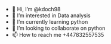 - 👋 Hi, I’m @kdoch98
- 👀 I’m interested in Data analysis 
- 🌱 I’m currently learning python
- 💞️ I’m looking to collaborate on python
- 📫 How to reach me +447832557535

<!---
kdoch98/kdoch98 is a ✨ special ✨ repository because its `README.md` (this file) appears on your GitHub profile.
You can click the Preview link to take a look at your changes.
--->


